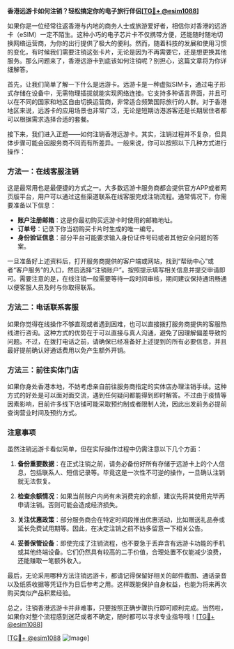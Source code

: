 **香港远游卡如何注销？轻松搞定你的电子旅行伴侣[[TG💪+ @esim1088](https://t.me/s/esim1088)]**

如果你是一位经常往返香港与内地的商务人士或旅游爱好者，相信你对香港的远游卡（eSIM）一定不陌生。这种小巧的电子芯片卡不仅携带方便，还能随时随地切换网络运营商，为你的出行提供了极大的便利。然而，随着科技的发展和使用习惯的变化，有时候我们需要注销这张卡片，无论是因为不再需要它，还是想更换其他服务。那么问题来了，香港远游卡到底该如何注销呢？别担心，这篇文章将为你详细解答。

首先，让我们简单了解一下什么是远游卡。远游卡是一种虚拟SIM卡，通过电子形式存储在设备中，无需物理插拔就能实现网络连接。它支持多种语言界面，并且可以在不同的国家和地区自由切换运营商，非常适合频繁国际旅行的人群。对于香港地区来说，远游卡的应用场景也非常广泛，无论是短期访港游客还是长期居住者都可以根据需求选择合适的套餐。

接下来，我们进入正题——如何注销香港远游卡。其实，注销过程并不复杂，但具体步骤可能会因服务商不同而有所差异。一般来说，你可以按照以下几种方式进行操作：

### 方法一：在线客服注销

这是最常用也是最便捷的方式之一。大多数远游卡服务商都会提供官方APP或者网页版平台，用户可以通过这些渠道联系在线客服完成注销流程。通常情况下，你需要准备以下信息：

- **账户注册邮箱**：这是你最初购买远游卡时使用的邮箱地址。
- **订单号**：记录下你当初购买卡片时生成的唯一编号。
- **身份验证信息**：部分平台可能要求输入身份证件号码或者其他安全问题的答案。

一旦准备好上述资料后，打开服务商提供的客户端或网站，找到“帮助中心”或者“客户服务”的入口，然后选择“注销账户”。按照提示填写相关信息并提交申请即可。需要注意的是，在线注销一般需要等待一段时间审核，期间建议保持通讯畅通以便客服人员及时与你取得联系。

### 方法二：电话联系客服

如果你觉得在线操作不够直观或者遇到困难，也可以直接拨打服务商提供的客服热线进行咨询。这种方式的优势在于可以直接与真人沟通，避免了因理解偏差导致的问题。不过，在拨打电话之前，请确保已经准备好上述提到的所有必要信息，并且最好提前确认好通话费用以免产生额外开销。

### 方法三：前往实体门店

如果你身处香港本地，不妨考虑亲自前往服务商指定的实体店办理注销手续。这种方式的好处是可以面对面交流，遇到任何疑问都能得到即时解答。不过由于疫情等因素影响，目前许多线下店铺可能采取预约制或者限制人流，因此出发前务必提前查询营业时间及预约方式。

### 注意事项

虽然注销远游卡看似简单，但在实际操作过程中仍需注意以下几个方面：

1. **备份重要数据**：在正式注销之前，请务必备份好所有存储于远游卡上的个人信息，包括联系人、短信记录等。毕竟这是一次性不可逆的操作，一旦确认注销就无法恢复。
   
2. **检查余额情况**：如果当前账户内尚有未消费完的余额，建议先将其使用完毕再申请注销。否则可能会造成经济损失。

3. **关注优惠政策**：部分服务商会在特定时间段推出优惠活动，比如赠送礼品券或延长免费试用期等。因此，在决定注销之前不妨多留意一下相关公告。

4. **妥善保管设备**：即使完成了注销流程，也不要急于丢弃含有远游卡功能的手机或其他终端设备。它们仍然具有较高的二手价值，合理处置不仅能减少浪费，还能赚取一笔额外收入。

最后，无论采用哪种方法注销远游卡，都请记得保留好相关的邮件截图、通话录音以及纸质收据等凭证作为日后参考之用。这样既能保护自身权益，也能为将来再次购买类似产品积累经验。

总之，注销香港远游卡并非难事，只要按照正确步骤执行即可顺利完成。当然啦，如果你对整个流程感到迷茫或者不确定，随时都可以寻求专业指导哦！[[TG💪+ @esim1088](https://t.me/s/esim1088)] 

[[TG💪+ @esim1088](https://t.me/s/esim1088) ![Image](https://i.postimg.cc/4NQfJmqS/Snipaste-2025-05-13-00-14-12.png)]